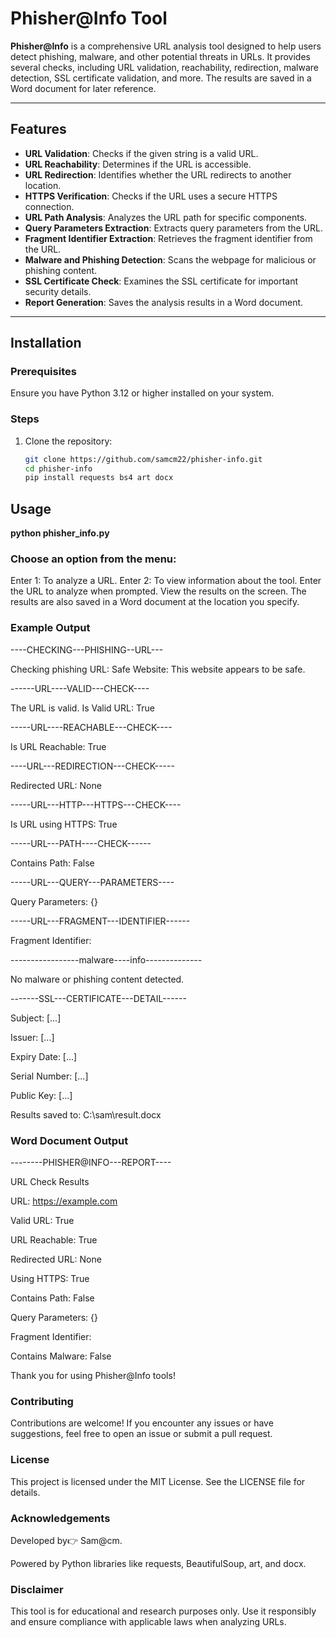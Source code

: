 # Phisher@Info Tool

**Phisher@Info** is a comprehensive URL analysis tool designed to help users detect phishing, malware, and other potential threats in URLs. It provides several checks, including URL validation, reachability, redirection, malware detection, SSL certificate validation, and more. The results are saved in a Word document for later reference.

---

## Features

- **URL Validation**: Checks if the given string is a valid URL.
- **URL Reachability**: Determines if the URL is accessible.
- **URL Redirection**: Identifies whether the URL redirects to another location.
- **HTTPS Verification**: Checks if the URL uses a secure HTTPS connection.
- **URL Path Analysis**: Analyzes the URL path for specific components.
- **Query Parameters Extraction**: Extracts query parameters from the URL.
- **Fragment Identifier Extraction**: Retrieves the fragment identifier from the URL.
- **Malware and Phishing Detection**: Scans the webpage for malicious or phishing content.
- **SSL Certificate Check**: Examines the SSL certificate for important security details.
- **Report Generation**: Saves the analysis results in a Word document.

---

## Installation

### Prerequisites

Ensure you have Python 3.12 or higher installed on your system.

### Steps

1. Clone the repository:
   ```bash
   git clone https://github.com/samcm22/phisher-info.git
   cd phisher-info
   pip install requests bs4 art docx
## Usage
**python phisher_info.py**

### Choose an option from the menu:

Enter 1: To analyze a URL.
Enter 2: To view information about the tool.
Enter the URL to analyze when prompted.
View the results on the screen. The results are also saved in a Word document at the location you specify.


### Example Output
----CHECKING---PHISHING--URL---

Checking phishing URL: Safe Website: This website appears to be safe.

------URL----VALID---CHECK----

The URL is valid.
Is Valid URL: True

-----URL----REACHABLE---CHECK----

Is URL Reachable: True

----URL---REDIRECTION---CHECK-----

Redirected URL: None

-----URL---HTTP---HTTPS---CHECK----

Is URL using HTTPS: True

-----URL---PATH----CHECK------

Contains Path: False

-----URL---QUERY---PARAMETERS----

Query Parameters: {}

-----URL---FRAGMENT---IDENTIFIER------

Fragment Identifier: 

-----------------malware----info--------------

No malware or phishing content detected.

-------SSL---CERTIFICATE---DETAIL------

Subject: [...]

Issuer: [...]

Expiry Date: [...]

Serial Number: [...]

Public Key: [...]

Results saved to: C:\sam\result.docx

### Word Document Output

--------PHISHER@INFO---REPORT----

URL Check Results

URL: https://example.com

Valid URL: True

URL Reachable: True

Redirected URL: None

Using HTTPS: True

Contains Path: False

Query Parameters: {}

Fragment Identifier: 

Contains Malware: False


Thank you for using Phisher@Info tools!


### Contributing
Contributions are welcome! If you encounter any issues or have suggestions, feel free to open an issue or submit a pull request.

### License
This project is licensed under the MIT License. See the LICENSE file for details.

### Acknowledgements
Developed by👉 Sam@cm.

Powered by Python libraries like requests, BeautifulSoup, art, and docx.
### Disclaimer
This tool is for educational and research purposes only. Use it responsibly and ensure compliance with applicable laws when analyzing URLs.
